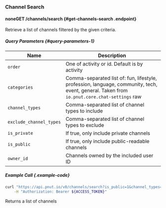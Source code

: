 ### Channel Search




#### <span class="endpoint-meta"><i class="fa fa-unlock" aria-hidden="true"></i> none</span><span class="method method-get">GET</span> /channels/search [<i class="fa fa-paragraph" aria-hidden="true"></i>](#get-channels-search) {#get-channels-search .endpoint}

Retrieve a list of channels filtered by the given criteria.

##### Query Parameters [<i class="fa fa-paragraph" aria-hidden="true"></i>](#query-parameters-1) {#query-parameters-1}

Name|Description
-|-
`order`|One of activity or id. Default is by activity
`categories`|Comma-separated list of: fun, lifestyle, profession, language, community, tech, event, general. Taken from `io.pnut.core.chat-settings` raw
`channel_types`|Comma-separated list of channel types to include
`exclude_channel_types`|Comma-separated list of channel types to exclude
`is_private`|If true, only include private channels
`is_public`|If true, only include public-readable channels
`owner_id`|Channels owned by the included user ID

##### Example Call {.example-code}

```bash
curl "https://api.pnut.io/v0/channels/search?is_public=1&channel_types=io.pnut.core.chat&categories=fun" \
    -H "Authorization: Bearer ${ACCESS_TOKEN}"
```

Returns a list of channels

```json

```